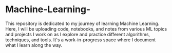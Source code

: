 # Machine-Learning-
This repository is dedicated to my journey of learning Machine Learning. Here, I will be uploading code, notebooks, and notes from various ML topics and projects I work on as I explore and practice different algorithms, techniques, and tools. It's a work-in-progress space where I document what I learn along the way.
